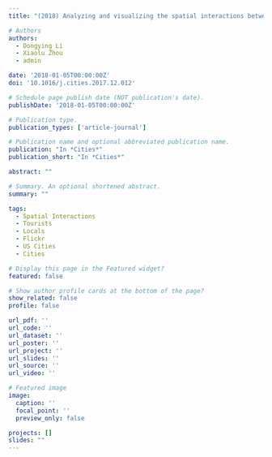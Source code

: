 ```yaml
---
title: "(2018) Analyzing and visualizing the spatial interactions between tourists and locals: a Flickr study in ten US cities. Cities, 74, pp. 249-258"

# Authors
authors:
  - Dongying Li
  - Xiaolu Zhou
  - admin

date: '2018-01-05T00:00:00Z'
doi: '10.1016/j.cities.2017.12.012'

# Schedule page publish date (NOT publication's date).
publishDate: '2018-01-05T00:00:00Z'

# Publication type.
publication_types: ['article-journal']

# Publication name and optional abbreviated publication name.
publication: "In *Cities*"
publication_short: "In *Cities*"

abstract: ""

# Summary. An optional shortened abstract.
summary: ""

tags:
  - Spatial Interactions
  - Tourists
  - Locals
  - Flickr
  - US Cities
  - Cities

# Display this page in the Featured widget?
featured: false

# Show author profile cards at the bottom of the page?
show_related: false
profile: false

url_pdf: ''
url_code: ''
url_dataset: ''
url_poster: ''
url_project: ''
url_slides: ''
url_source: ''
url_video: ''

# Featured image
image:
  caption: ''
  focal_point: ''
  preview_only: false

projects: []
slides: ""
---
```

